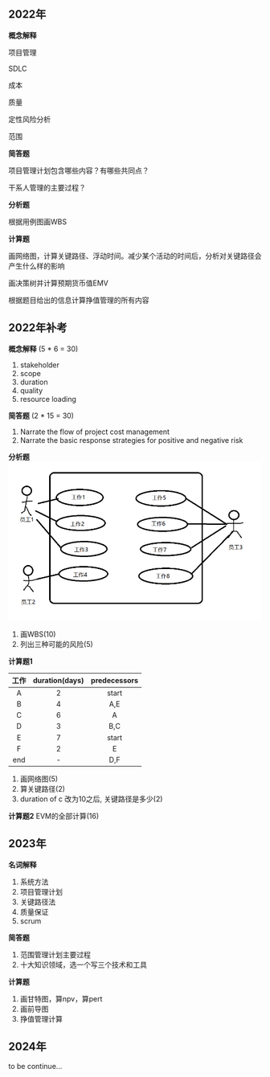 ## 2022年

**概念解释**

项目管理

SDLC

成本

质量

定性风险分析

范围



**简答题**

项目管理计划包含哪些内容？有哪些共同点？

干系人管理的主要过程？



**分析题**

根据用例图画WBS



**计算题**

画网络图，计算关键路径、浮动时间。减少某个活动的时间后，分析对关键路径会产生什么样的影响

画决策树并计算预期货币值EMV

根据题目给出的信息计算挣值管理的所有内容



## 2022年补考

**概念解释** (5 * 6 = 30)

1. stakeholder
2. scope
3. duration
4. quality
5. resource loading

**简答题** (2 * 15 = 30)

1. Narrate the flow of project cost management
2. Narrate the basic response strategies for positive and negative risk



**分析题**
<img src="项目管理笔记.assets/2023补考图1.png" style="zoom:67%;" />

1. 画WBS(10)
2. 列出三种可能的风险(5)



**计算题1**

| 工作 | duration(days) | predecessors |
| :--: | :------------: | :----------: |
|  A   |       2        |    start     |
|  B   |       4        |     A,E      |
|  C   |       6        |      A       |
|  D   |       3        |     B,C      |
|  E   |       7        |    start     |
|  F   |       2        |      E       |
| end  |       -        |     D,F      |

1. 画网络图(5)
2. 算关键路径(2)
3. duration of c 改为10之后, 关键路径是多少(2)



**计算题2**
EVM的全部计算(16)



## 2023年

**名词解释**

1. 系统方法
2. 项目管理计划
3. 关键路径法
4. 质量保证
5. scrum

**简答题**

1. 范围管理计划主要过程
2. 十大知识领域，选一个写三个技术和工具

**计算题**

1. 画甘特图，算npv，算pert
2. 画前导图
3. 挣值管理计算



## 2024年

to be continue...

